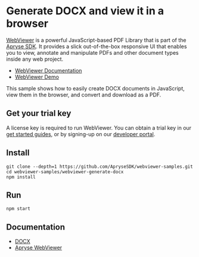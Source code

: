 # Generate DOCX and view it in a browser

[WebViewer](https://docs.apryse.com/web/guides/get-started) is a powerful JavaScript-based PDF Library that is part of the [Apryse SDK](https://apryse.com/). It provides a slick out-of-the-box responsive UI that enables you to view, annotate and manipulate PDFs and other document types inside any web project.

- [WebViewer Documentation](https://docs.apryse.com/web/guides/get-started)
- [WebViewer Demo](https://showcase.apryse.com/)

This sample shows how to easily create DOCX documents in JavaScript, view them in the browser, and convert and download as a PDF.

## Get your trial key

A license key is required to run WebViewer. You can obtain a trial key in our [get started guides](https://docs.apryse.com/web/guides/get-started), or by signing-up on our [developer portal](https://dev.apryse.com/).


## Install

```
git clone --depth=1 https://github.com/ApryseSDK/webviewer-samples.git
cd webviewer-samples/webviewer-generate-docx
npm install
```

## Run

```
npm start
```


## Documentation
- [DOCX](https://docx.js.org/#/)
- [Apryse WebViewer](https://docs.apryse.com/web/get-started/)


